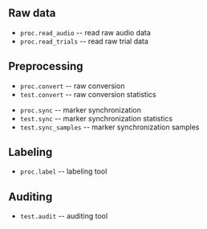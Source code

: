 Raw data
--------

- `proc.read_audio` -- read raw audio data
- `proc.read_trials` -- read raw trial data

Preprocessing
-------------

- `proc.convert` -- raw conversion
- `test.convert` -- raw conversion statistics

<!-- -->

- `proc.sync` -- marker synchronization
- `test.sync` -- marker synchronization statistics
- `test.sync_samples` -- marker synchronization samples

Labeling
--------

- `proc.label` -- labeling tool

Auditing
--------

- `test.audit` -- auditing tool

